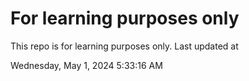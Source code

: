 # For learning purposes only
This repo is for learning purposes only.
Last updated at

Wednesday, May 1, 2024 5:33:16 AM

